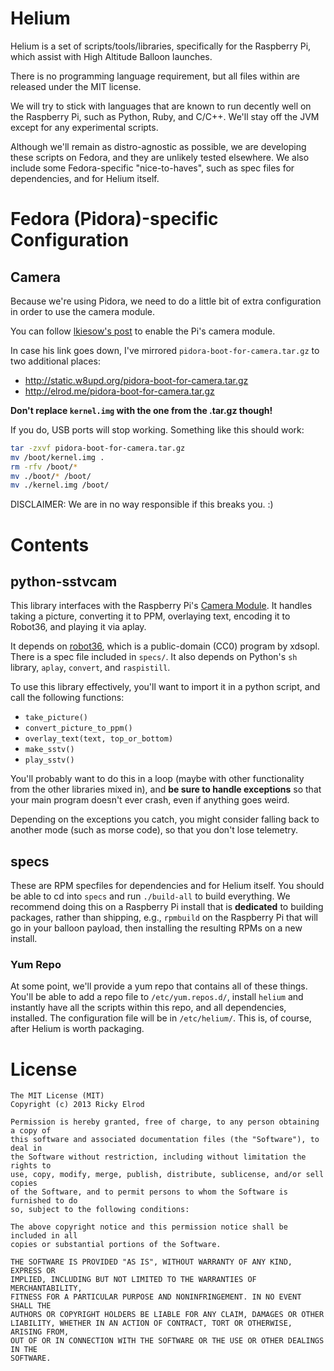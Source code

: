 # Helium

Helium is a set of scripts/tools/libraries, specifically for the Raspberry Pi,
which assist with High Altitude Balloon launches.

There is no programming language requirement, but all files within are
released under the MIT license.

We will try to stick with languages that are known to run decently well on the
Raspberry Pi, such as Python, Ruby, and C/C++. We'll stay off the JVM except
for any experimental scripts.

Although we'll remain as distro-agnostic as possible, we are developing these
scripts on Fedora, and they are unlikely tested elsewhere. We also include some
Fedora-specific "nice-to-haves", such as spec files for dependencies, and for
Helium itself.

# Fedora (Pidora)-specific Configuration

## Camera

Because we're using Pidora, we need to do a little bit of extra configuration
in order to use the camera module.

You can follow
[lkiesow's post](http://www.raspberrypi.org/phpBB3/viewtopic.php?f=51&t=45329)
to enable the Pi's camera module.

In case his link goes down, I've mirrored `pidora-boot-for-camera.tar.gz` to two
additional places:

- http://static.w8upd.org/pidora-boot-for-camera.tar.gz
- http://elrod.me/pidora-boot-for-camera.tar.gz

**Don't replace `kernel.img` with the one from the .tar.gz though!**

If you do, USB ports will stop working. Something like this should work:

```bash
tar -zxvf pidora-boot-for-camera.tar.gz
mv /boot/kernel.img .
rm -rfv /boot/*
mv ./boot/* /boot/
mv ./kernel.img /boot/
```

DISCLAIMER: We are in no way responsible if this breaks you. :)

# Contents

## python-sstvcam

This library interfaces with the Raspberry Pi's
[Camera Module](http://elinux.org/Rpi_Camera_Module). It handles taking a
picture, converting it to PPM, overlaying text, encoding it to Robot36, and
playing it via aplay.

It depends on [robot36](https://github.com/xdsopl/robot36), which is
a public-domain (CC0) program by xdsopl. There is a spec file included in
`specs/`. It also depends on Python's `sh` library, `aplay`, `convert`,
and `raspistill`.

To use this library effectively, you'll want to import it in a python script,
and call the following functions:

* `take_picture()`
* `convert_picture_to_ppm()`
* `overlay_text(text, top_or_bottom)`
* `make_sstv()`
* `play_sstv()`

You'll probably want to do this in a loop (maybe with other functionality from
the other libraries mixed in), and **be sure to handle exceptions** so that your
main program doesn't ever crash, even if anything goes weird.

Depending on the exceptions you catch, you might consider falling back to
another mode (such as morse code), so that you don't lose telemetry.

## specs

These are RPM specfiles for dependencies and for Helium itself. You should be
able to cd into `specs` and run `./build-all` to build everything. We recommend
doing this on a Raspberry Pi install that is **dedicated** to building
packages, rather than shipping, e.g., `rpmbuild` on the Raspberry Pi that will
go in your balloon payload, then installing the resulting RPMs on a new install.

### Yum Repo

At some point, we'll provide a yum repo that contains all of these things.
You'll be able to add a repo file to `/etc/yum.repos.d/`, install `helium` and
instantly have all the scripts within this repo, and all dependencies,
installed. The configuration file will be in `/etc/helium/`. This is, of
course, after Helium is worth packaging.

# License

```
The MIT License (MIT)
Copyright (c) 2013 Ricky Elrod

Permission is hereby granted, free of charge, to any person obtaining a copy of
this software and associated documentation files (the "Software"), to deal in
the Software without restriction, including without limitation the rights to
use, copy, modify, merge, publish, distribute, sublicense, and/or sell copies
of the Software, and to permit persons to whom the Software is furnished to do
so, subject to the following conditions:

The above copyright notice and this permission notice shall be included in all
copies or substantial portions of the Software.

THE SOFTWARE IS PROVIDED "AS IS", WITHOUT WARRANTY OF ANY KIND, EXPRESS OR
IMPLIED, INCLUDING BUT NOT LIMITED TO THE WARRANTIES OF MERCHANTABILITY,
FITNESS FOR A PARTICULAR PURPOSE AND NONINFRINGEMENT. IN NO EVENT SHALL THE
AUTHORS OR COPYRIGHT HOLDERS BE LIABLE FOR ANY CLAIM, DAMAGES OR OTHER
LIABILITY, WHETHER IN AN ACTION OF CONTRACT, TORT OR OTHERWISE, ARISING FROM,
OUT OF OR IN CONNECTION WITH THE SOFTWARE OR THE USE OR OTHER DEALINGS IN THE
SOFTWARE.
```

